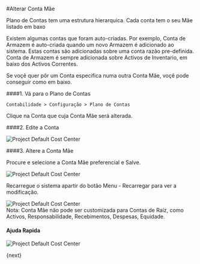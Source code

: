 <!-- add-breadcrumbs -->
#Alterar Conta Mãe

Plano de Contas tem uma estrutura hierarquica. Cada conta tem o seu Mãe listado em baxo

Existem algumas contas que foram auto-criadas. Por exemplo, Conta de Armazem é auto-criada quando um novo Armazem é adicionado ao sistema. Estas contas são adicionadas sobre uma conta razão pre-definida. Conta de Armazem é sempre adicionada sobre Activos de Inventario, em baixo dos Activos Correntes.

Se voçẽ quer pôr um Conta especifica numa outra Conta Mãe, voçê pode conseguir como em baixo.

####1. Vá para o Plano de Contas

`Contabilidade > Configuração > Plano de Contas`

Clique na Conta que cuja Conta Mãe será alterada.

####2. Edite a Conta

<img alt="Project Default Cost Center" class="screenshot" src="{{docs_base_url}}/assets/img/articles/change-parent-1.png"> 

####3. Altere a Conta Mãe

Procure e selecione a Conta Mãe preferencial e Salve.

<img alt="Project Default Cost Center" class="screenshot" src="{{docs_base_url}}/assets/img/articles/change-parent-2.png">

Recarregue o sistema apartir do botão Menu - Recarregar para ver a modificação.

<img alt="Project Default Cost Center" class="screenshot" src="{{docs_base_url}}/assets/img/articles/change-parent-3.png">

<div class="well"> Nota: Conta Mãe não pode ser customizada para Contas de Raíz, como Activos, Responsabilidade, Recebimentos, Despesas, Equidade.</div>

#### Ajuda Rapida

<img alt="Project Default Cost Center" class="screenshot" src="{{docs_base_url}}/assets/img/articles/change-parent-account-1.gif">

<!-- markdown -->

{next}

